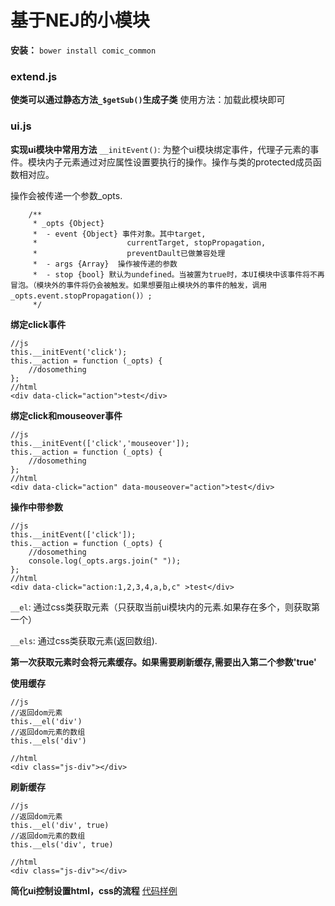 # 基于NEJ的小模块
**安装：** `bower install comic_common`

### extend.js
**使类可以通过静态方法`_$getSub()`生成子类**
使用方法：加载此模块即可

### ui.js
**实现ui模块中常用方法**
`__initEvent()`: 为整个ui模块绑定事件，代理子元素的事件。模块内子元素通过对应属性设置要执行的操作。操作与类的protected成员函数相对应。

操作会被传递一个参数_opts.

		/**
		 * _opts {Object}
		 *	- event {Object} 事件对象。其中target,
		 * 					  currentTarget, stopPropagation,
		 *					  preventDault已做兼容处理
		 *  - args {Array}  操作被传递的参数
		 *  - stop {bool} 默认为undefined。当被置为true时，本UI模块中该事件将不再冒泡。（模块外的事件将仍会被触发。如果想要阻止模块外的事件的触发，调用 _opts.event.stopPropagation()）;
		 */

__绑定click事件__

    //js
    this.__initEvent('click');
    this.__action = function (_opts) {
        //dosomething
    };
    //html
    <div data-click="action">test</div>
    
__绑定click和mouseover事件__
    
    //js
    this.__initEvent(['click','mouseover']);
    this.__action = function (_opts) {
        //dosomething
    };
    //html
    <div data-click="action" data-mouseover="action">test</div>
    
 __操作中带参数__
 
 	//js
    this.__initEvent(['click']);
    this.__action = function (_opts) {
        //dosomething
        console.log(_opts.args.join(" "));
    };
    //html
    <div data-click="action:1,2,3,4,a,b,c" >test</div>
 	
    
`__el`: 通过css类获取元素（只获取当前ui模块内的元素.如果存在多个，则获取第一个）

`__els`: 通过css类获取元素(返回数组).

__第一次获取元素时会将元素缓存。如果需要刷新缓存,需要出入第二个参数'true'__

__使用缓存__

    //js
    //返回dom元素
    this.__el('div')
    //返回dom元素的数组
    this.__els('div')
    
    //html
    <div class="js-div"></div>
    
__刷新缓存__

	//js
    //返回dom元素
    this.__el('div', true)
    //返回dom元素的数组
    this.__els('div', true)
    
    //html
    <div class="js-div"></div>
    

**简化ui控制设置html，css的流程**
[代码样例](https://github.com/wuww5511/comic_common/tree/master/demo/ui)